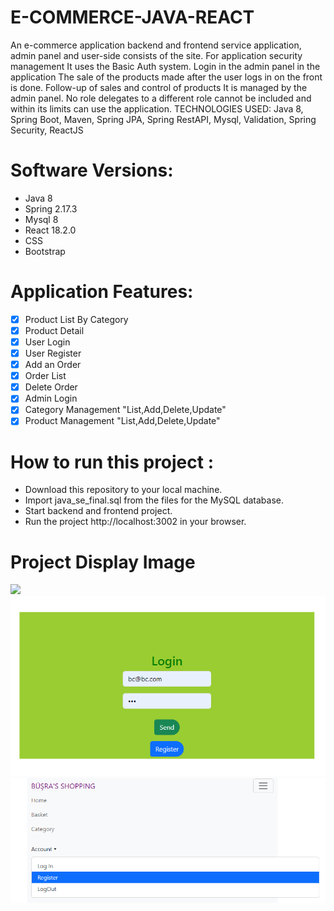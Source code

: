 # E-COMMERCE-JAVA-REACT
<p> 
An e-commerce application backend and frontend service
application, admin panel and user-side
consists of the site. For application security management
It uses the Basic Auth system. Login in the admin panel in the application
The sale of the products made after the user logs in on the front
is done. Follow-up of sales and control of products
It is managed by the admin panel. No role delegates to a different role
cannot be included and within its limits
can use the application.
TECHNOLOGIES USED: Java 8, Spring Boot,
Maven, Spring JPA, Spring RestAPI, Mysql, Validation,
Spring Security, ReactJS </p>

# Software Versions:
- Java 8
- Spring 2.17.3
- Mysql 8
- React 18.2.0
- CSS
- Bootstrap

    
# Application Features:

- [x] Product List By Category
- [x] Product Detail
- [x] User Login
- [x] User Register
- [x] Add an Order
- [x] Order List
- [x] Delete Order
- [x] Admin Login
- [x] Category Management "List,Add,Delete,Update"
- [x] Product Management "List,Add,Delete,Update"

# How to run this project :
- Download this repository to your local machine.
- Import java_se_final.sql from the files for the MySQL database.
- Start backend and frontend project.
- Run the project http://localhost:3002 in your browser.

# Project Display Image

<p>
<a>
    <img src="FOTO /1.png" style="max-width:100%;"> 
</a>
    <a >
    <img src="FOTO/2.png" style="max-width:100%;"> 
</a>
       <a>
    <img src="FOTO/3.png" style="max-width:100%;"> 
</a>
      
   
</p>
